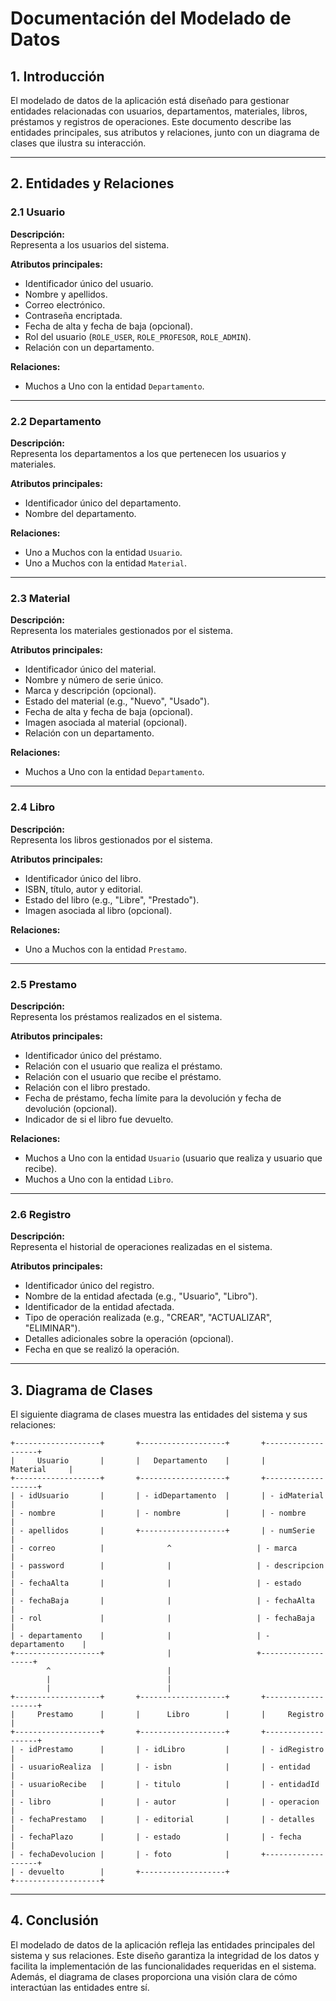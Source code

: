 # Documentación del Modelado de Datos

## 1. Introducción
El modelado de datos de la aplicación está diseñado para gestionar entidades relacionadas con usuarios, departamentos, materiales, libros, préstamos y registros de operaciones. Este documento describe las entidades principales, sus atributos y relaciones, junto con un diagrama de clases que ilustra su interacción.

---

## 2. Entidades y Relaciones

### 2.1 Usuario
**Descripción:**  
Representa a los usuarios del sistema.

**Atributos principales:**
- Identificador único del usuario.
- Nombre y apellidos.
- Correo electrónico.
- Contraseña encriptada.
- Fecha de alta y fecha de baja (opcional).
- Rol del usuario (`ROLE_USER`, `ROLE_PROFESOR`, `ROLE_ADMIN`).
- Relación con un departamento.

**Relaciones:**
- Muchos a Uno con la entidad `Departamento`.

---

### 2.2 Departamento
**Descripción:**  
Representa los departamentos a los que pertenecen los usuarios y materiales.

**Atributos principales:**
- Identificador único del departamento.
- Nombre del departamento.

**Relaciones:**
- Uno a Muchos con la entidad `Usuario`.
- Uno a Muchos con la entidad `Material`.

---

### 2.3 Material
**Descripción:**  
Representa los materiales gestionados por el sistema.

**Atributos principales:**
- Identificador único del material.
- Nombre y número de serie único.
- Marca y descripción (opcional).
- Estado del material (e.g., "Nuevo", "Usado").
- Fecha de alta y fecha de baja (opcional).
- Imagen asociada al material (opcional).
- Relación con un departamento.

**Relaciones:**
- Muchos a Uno con la entidad `Departamento`.

---

### 2.4 Libro
**Descripción:**  
Representa los libros gestionados por el sistema.

**Atributos principales:**
- Identificador único del libro.
- ISBN, título, autor y editorial.
- Estado del libro (e.g., "Libre", "Prestado").
- Imagen asociada al libro (opcional).

**Relaciones:**
- Uno a Muchos con la entidad `Prestamo`.

---

### 2.5 Prestamo
**Descripción:**  
Representa los préstamos realizados en el sistema.

**Atributos principales:**
- Identificador único del préstamo.
- Relación con el usuario que realiza el préstamo.
- Relación con el usuario que recibe el préstamo.
- Relación con el libro prestado.
- Fecha de préstamo, fecha límite para la devolución y fecha de devolución (opcional).
- Indicador de si el libro fue devuelto.

**Relaciones:**
- Muchos a Uno con la entidad `Usuario` (usuario que realiza y usuario que recibe).
- Muchos a Uno con la entidad `Libro`.

---

### 2.6 Registro
**Descripción:**  
Representa el historial de operaciones realizadas en el sistema.

**Atributos principales:**
- Identificador único del registro.
- Nombre de la entidad afectada (e.g., "Usuario", "Libro").
- Identificador de la entidad afectada.
- Tipo de operación realizada (e.g., "CREAR", "ACTUALIZAR", "ELIMINAR").
- Detalles adicionales sobre la operación (opcional).
- Fecha en que se realizó la operación.

---

## 3. Diagrama de Clases
El siguiente diagrama de clases muestra las entidades del sistema y sus relaciones:

```plaintext
+-------------------+       +-------------------+       +-------------------+
|     Usuario       |       |   Departamento    |       |      Material     |
+-------------------+       +-------------------+       +-------------------+
| - idUsuario       |       | - idDepartamento  |       | - idMaterial      |
| - nombre          |       | - nombre          |       | - nombre          |
| - apellidos       |       +-------------------+       | - numSerie        |
| - correo          |              ^                   | - marca           |
| - password        |              |                   | - descripcion     |
| - fechaAlta       |              |                   | - estado          |
| - fechaBaja       |              |                   | - fechaAlta       |
| - rol             |              |                   | - fechaBaja       |
| - departamento    |              |                   | - departamento    |
+-------------------+              |                   +-------------------+
        ^                          |
        |                          |
        |                          |
+-------------------+       +-------------------+       +-------------------+
|     Prestamo      |       |      Libro        |       |     Registro      |
+-------------------+       +-------------------+       +-------------------+
| - idPrestamo      |       | - idLibro         |       | - idRegistro      |
| - usuarioRealiza  |       | - isbn            |       | - entidad         |
| - usuarioRecibe   |       | - titulo          |       | - entidadId       |
| - libro           |       | - autor           |       | - operacion       |
| - fechaPrestamo   |       | - editorial       |       | - detalles        |
| - fechaPlazo      |       | - estado          |       | - fecha           |
| - fechaDevolucion |       | - foto            |       +-------------------+
| - devuelto        |       +-------------------+
+-------------------+
```

---

## 4. Conclusión
El modelado de datos de la aplicación refleja las entidades principales del sistema y sus relaciones. Este diseño garantiza la integridad de los datos y facilita la implementación de las funcionalidades requeridas en el sistema. Además, el diagrama de clases proporciona una visión clara de cómo interactúan las entidades entre sí.
